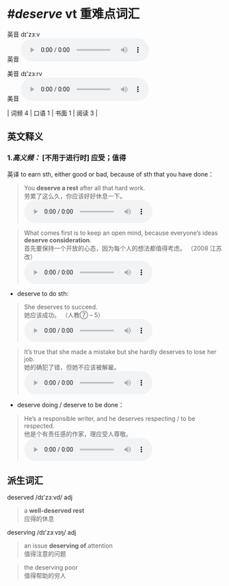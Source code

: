 # ***\#deserve*** vt  重难点词汇
英音 dɪ'zɜːv  
英音
<audio src="./media/deserve-B.aac" controls="controls"></audio>

美音 dɪ'zɜːrv  
美音
<audio src="./media/deserve.aac" controls="controls"></audio>



| 词频 4 | 口语 1 | 书面 1 | 阅读 3 |  

英文释义
---
### 1.*高义频：* **[不用于进行时] 应受；值得**  
英译 to earn sth, either good or bad, because of sth that you have done：

 > You **deserve a rest** after all that hard work.   
 > 劳累了这么久，你应该好好休息一下。    
<audio src="./media/deserve-1.aac" controls="controls"></audio>

 > What comes first is to keep an open mind, because everyone’s ideas **deserve consideration**.    
 > 首先要保持一个开放的心态，因为每个人的想法都值得考虑。  （2008 江苏改）  
<audio src="./media/deserve-2.aac" controls="controls"></audio>

- deserve to do sth:

 > She deserves to succeed.   
 > 她应该成功。  （人教⑦ – 5）  
<audio src="./media/deserve-3.aac" controls="controls"></audio>

 > It’s true that she made a mistake but she hardly deserves to lose her job.   
 > 她的确犯了错，但她不应该被解雇。    
<audio src="./media/deserve-4.aac" controls="controls"></audio>

- deserve doing / deserve to be done：

 > He’s a responsible writer, and he deserves respecting / to be respected.   
 > 他是个有责任感的作家，理应受人尊敬。    
<audio src="./media/deserve-5.aac" controls="controls"></audio>


派生词汇
---
deserved /dɪ'zɜːvd/ adj   
 > a **well-deserved rest**  
 > 应得的休息    

deserving /dɪ'zɜːvɪŋ/ adj   
 > an issue **deserving of** attention  
 > 值得注意的问题    

 > the deserving poor   
 > 值得帮助的穷人    


